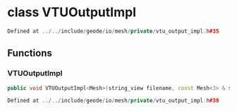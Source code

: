 # class VTUOutputImpl

```cpp
Defined at ../../include/geode/io/mesh/private/vtu_output_impl.h#35
```

## Functions

### VTUOutputImpl

```cpp
public void VTUOutputImpl<Mesh>(string_view filename, const Mesh<3> & solid)
```

```cpp
Defined at ../../include/geode/io/mesh/private/vtu_output_impl.h#38
```



